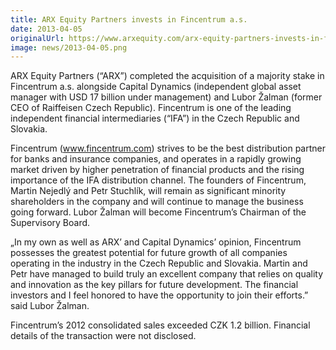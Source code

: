 ```yaml
---
title: ARX Equity Partners invests in Fincentrum a.s.
date: 2013-04-05
originalUrl: https://www.arxequity.com/arx-equity-partners-invests-in-fincentrum-a-s/
image: news/2013-04-05.png
---
```


ARX Equity Partners (“ARX”) completed the acquisition of a majority stake in Fincentrum a.s. alongside Capital Dynamics (independent global asset manager with USD 17 billion under management) and Lubor Žalman (former CEO of Raiffeisen Czech Republic). Fincentrum is one of the leading independent financial intermediaries (“IFA”) in the Czech Republic and Slovakia.

Fincentrum (www.fincentrum.com) strives to be the best distribution partner for banks and insurance companies, and operates in a rapidly growing market driven by higher penetration of financial products and the rising importance of the IFA distribution channel. The founders of Fincentrum, Martin Nejedlý and Petr Stuchlík, will remain as significant minority shareholders in the company and will continue to manage the business going forward. Lubor Žalman will become Fincentrum’s Chairman of the Supervisory Board.

„In my own as well as ARX’ and Capital Dynamics’ opinion, Fincentrum possesses the greatest potential for future growth of all companies operating in the industry in the Czech Republic and Slovakia. Martin and Petr have managed to build truly an excellent company that relies on quality and innovation as the key pillars for future development. The financial investors and I feel honored to have the opportunity to join their efforts.” said Lubor Žalman.

Fincentrum’s 2012 consolidated sales exceeded CZK 1.2 billion. Financial details of the transaction were not disclosed.
